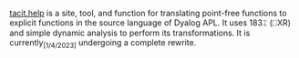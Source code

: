 [tacit.help](https://tacit.help) is a site, tool, and function for translating point-free functions
to explicit functions in the source language of Dyalog APL. It uses 183⌶ (⎕XR) and simple dynamic analysis to perform its
transformations. It is currently<sub>[1/4/2023]</sub> undergoing a complete rewrite.

